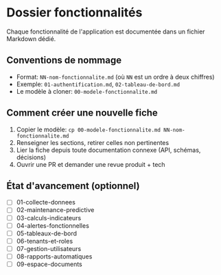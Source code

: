 # Dossier fonctionnalités

Chaque fonctionnalité de l'application est documentée dans un fichier Markdown dédié.

## Conventions de nommage

- Format: `NN-nom-fonctionnalite.md` (où `NN` est un ordre à deux chiffres)
- Exemple: `01-authentification.md`, `02-tableau-de-bord.md`
- Le modèle à cloner: `00-modele-fonctionnalite.md`

## Comment créer une nouvelle fiche
1. Copier le modèle: `cp 00-modele-fonctionnalite.md NN-nom-fonctionnalite.md`
2. Renseigner les sections, retirer celles non pertinentes
3. Lier la fiche depuis toute documentation connexe (API, schémas, décisions)
4. Ouvrir une PR et demander une revue produit + tech

## État d'avancement (optionnel)

- [ ] 01-collecte-donnees
- [ ] 02-maintenance-predictive
- [ ] 03-calculs-indicateurs
- [ ] 04-alertes-fonctionnelles
- [ ] 05-tableaux-de-bord
- [ ] 06-tenants-et-roles
- [ ] 07-gestion-utilisateurs
- [ ] 08-rapports-automatiques
- [ ] 09-espace-documents
